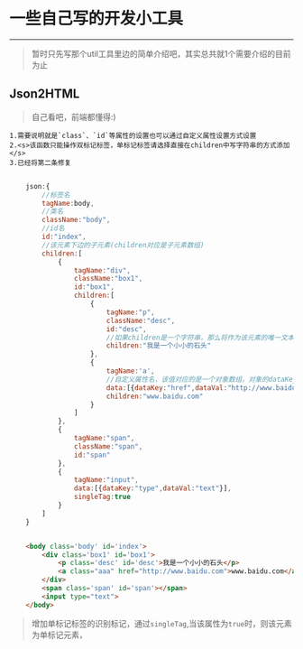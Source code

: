 # 一些自己写的开发小工具
---
>	暂时只先写那个util工具里边的简单介绍吧，其实总共就1个需要介绍的目前为止

##  Json2HTML

>	自己看吧，前端都懂得:)
	
	1.需要说明就是`class`、`id`等属性的设置也可以通过自定义属性设置方式设置
	2.<s>该函数只能操作双标记标签，单标记标签请选择直接在children中写字符串的方式添加</s>
	3.已经将第二条修复

```javascript

	json:{
		//标签名
		tagName:body,
		//类名
		className:"body",
		//id名
		id:"index",
		//该元素下边的子元素(children对应是子元素数组)
		children:[
			{	
				tagName:"div",
				className:"box1",
				id:"box1",
				children:[
					{	
						tagName:"p",
						className:"desc",
						id:"desc",
						//如果children是一个字符串，那么将作为该元素的唯一文本子元素
						children:"我是一个小小的石头"
					},
                    {
                        tagName:'a',
                        //自定义属性名，该值对应的是一个对象数组，对象的dataKey是自定义属性的键，dataVal对应的是自定义属性的值，也可以通过这个接口添加id，class等固定属性
                        data:[{dataKey:"href",dataVal:"http://www.baidu.com"},{dataKey:"class",dataVal:"aaa"}],
                        children:"www.baidu.com"
                    }
				]
			},
			{
				tagName:"span",
				className:"span",
				id:"span"
			},
			{
				tagName:"input",
				data:[{dataKey:"type",dataVal:"text"}],
				singleTag:true
			}
		]
	}


```


```html

	<body class='body' id='index'>
		<div class='box1' id='box1'>
			<p class='desc' id='desc'>我是一个小小的石头</p>
			<a class="aaa" href="http://www.baidu.com">www.baidu.com</a>
		</div>
		<span class='span' id='span'></span>
		<input type="text">
	</body>

```
>  增加单标记标签的识别标记，通过`singleTag`,当该属性为`true`时，则该元素为单标记元素，

